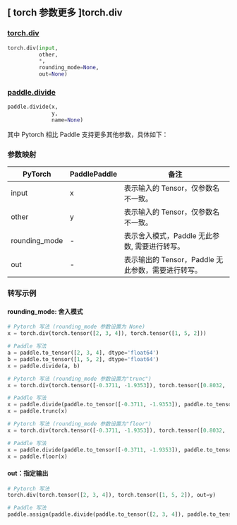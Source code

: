 ## [ torch 参数更多 ]torch.div
### [torch.div](https://pytorch.org/docs/stable/generated/torch.div.html#torch.div)
```python
torch.div(input,
          other,
          *,
          rounding_mode=None,
          out=None)
```

### [paddle.divide](https://www.paddlepaddle.org.cn/documentation/docs/zh/api/paddle/divide_cn.html)
```python
paddle.divide(x,
              y,
              name=None)
```

其中 Pytorch 相比 Paddle 支持更多其他参数，具体如下：
### 参数映射
| PyTorch       | PaddlePaddle | 备注                                                   |
| ------------- | ------------ | ------------------------------------------------------ |
| input |  x  | 表示输入的 Tensor，仅参数名不一致。  |
| other |  y  | 表示输入的 Tensor，仅参数名不一致。  |
| rounding_mode  | -  | 表示舍入模式，Paddle 无此参数, 需要进行转写。  |
|  out  | -   | 表示输出的 Tensor，Paddle 无此参数，需要进行转写。    |


### 转写示例
#### rounding_mode: 舍入模式
```python
# Pytorch 写法 (rounding_mode 参数设置为 None)
x = torch.div(torch.tensor([2, 3, 4]), torch.tensor([1, 5, 2]))

# Paddle 写法
a = paddle.to_tensor([2, 3, 4], dtype='float64')
b = paddle.to_tensor([1, 5, 2], dtype='float64')
x = paddle.divide(a, b)

# Pytorch 写法 (rounding_mode 参数设置为"trunc")
x = torch.div(torch.tensor([-0.3711, -1.9353]), torch.tensor([0.8032,  0.2930]), rounding_mode='trunc')

# Paddle 写法
x = paddle.divide(paddle.to_tensor([-0.3711, -1.9353]), paddle.to_tensor([0.8032,  0.2930]))
x = paddle.trunc(x)

# Pytorch 写法 (rounding_mode 参数设置为"floor")
x = torch.div(torch.tensor([-0.3711, -1.9353]), torch.tensor([0.8032,  0.2930]), rounding_mode='floor')

# Paddle 写法
x = paddle.divide(paddle.to_tensor([-0.3711, -1.9353]), paddle.to_tensor([0.8032,  0.2930]))
x = paddle.floor(x)
```

#### out：指定输出
```python
# Pytorch 写法
torch.div(torch.tensor([2, 3, 4]), torch.tensor([1, 5, 2]), out=y)

# Paddle 写法
paddle.assign(paddle.divide(paddle.to_tensor([2, 3, 4]), paddle.to_tensor([1, 5, 2])), y)
```
